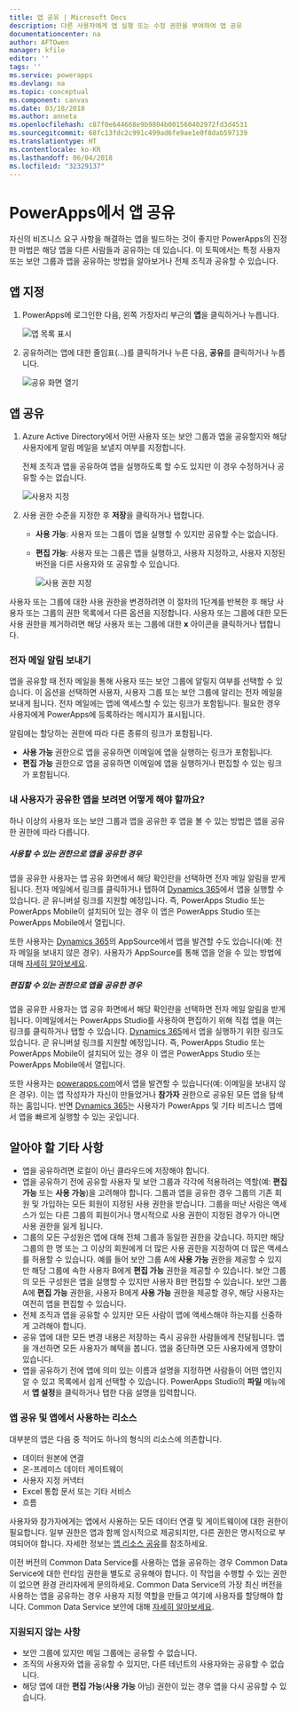 ```yaml
---
title: 앱 공유 | Microsoft Docs
description: 다른 사용자에게 앱 실행 또는 수정 권한을 부여하여 앱 공유
documentationcenter: na
author: AFTOwen
manager: kfile
editor: ''
tags: ''
ms.service: powerapps
ms.devlang: na
ms.topic: conceptual
ms.component: canvas
ms.date: 03/18/2018
ms.author: anneta
ms.openlocfilehash: c87f0e644668e9b9804b001560402972fd3d4531
ms.sourcegitcommit: 68fc13fdc2c991c499ad6fe9ae1e0f8dab597139
ms.translationtype: HT
ms.contentlocale: ko-KR
ms.lasthandoff: 06/04/2018
ms.locfileid: "32329137"
---
```

# <a name="share-an-app-in-powerapps"></a>PowerApps에서 앱 공유
자신의 비즈니스 요구 사항을 해결하는 앱을 빌드하는 것이 좋지만 PowerApps의 진정한 마법은 해당 앱을 다른 사람들과 공유하는 데 있습니다. 이 토픽에서는 특정 사용자 또는 보안 그룹과 앱을 공유하는 방법을 알아보거나 전체 조직과 공유할 수 있습니다.

## <a name="specify-an-app"></a>앱 지정
1. PowerApps에 로그인한 다음, 왼쪽 가장자리 부근의 **앱**을 클릭하거나 누릅니다.

    ![앱 목록 표시](./media/share-app/file-apps.png)

1. 공유하려는 앱에 대한 줄임표(...)를 클릭하거나 누른 다음, **공유**를 클릭하거나 누릅니다.

    ![공유 화면 열기](./media/share-app/ellipsis-share.png)

## <a name="share-an-app"></a>앱 공유
1. Azure Active Directory에서 어떤 사용자 또는 보안 그룹과 앱을 공유할지와 해당 사용자에게 알림 메일을 보낼지 여부를 지정합니다.

    전체 조직과 앱을 공유하여 앱을 실행하도록 할 수도 있지만 이 경우 수정하거나 공유할 수는 없습니다.

    ![사용자 지정](./media/share-app/share-list.png)

1. 사용 권한 수준을 지정한 후 **저장**을 클릭하거나 탭합니다.

    * **사용 가능**: 사용자 또는 그룹이 앱을 실행할 수 있지만 공유할 수는 없습니다.
    * **편집 가능**: 사용자 또는 그룹은 앱을 실행하고, 사용자 지정하고, 사용자 지정된 버전을 다른 사용자와 또 공유할 수 있습니다.

        ![사용 권한 지정](./media/share-app/edit-use.png)

사용자 또는 그룹에 대한 사용 권한을 변경하려면 이 절차의 1단계를 반복한 후 해당 사용자 또는 그룹의 권한 목록에서 다른 옵션을 지정합니다. 사용자 또는 그룹에 대한 모든 사용 권한을 제거하려면 해당 사용자 또는 그룹에 대한 **x** 아이콘을 클릭하거나 탭합니다.

### <a name="send-email-notification"></a>전자 메일 알림 보내기
앱을 공유할 때 전자 메일을 통해 사용자 또는 보안 그룹에 알릴지 여부를 선택할 수 있습니다. 이 옵션을 선택하면 사용자, 사용자 그룹 또는 보안 그룹에 알리는 전자 메일을 보내게 됩니다. 전자 메일에는 앱에 액세스할 수 있는 링크가 포함됩니다. 필요한 경우 사용자에게 PowerApps에 등록하라는 메시지가 표시됩니다.

알림에는 할당하는 권한에 따라 다른 종류의 링크가 포함됩니다.

- **사용 가능** 권한으로 앱을 공유하면 이메일에 앱을 실행하는 링크가 포함됩니다.
- **편집 가능** 권한으로 앱을 공유하면 이메일에 앱을 실행하거나 편집할 수 있는 링크가 포함됩니다.

### <a name="how-do-my-users-see-the-app-i-shared"></a>내 사용자가 공유한 앱을 보려면 어떻게 해야 할까요?
하나 이상의 사용자 또는 보안 그룹과 앱을 공유한 후 앱을 볼 수 있는 방법은 앱을 공유한 권한에 따라 다릅니다.

##### <a name="if-you-shared-an-app-with-can-use-permission"></a>*사용할 수 있는* 권한으로 앱을 공유한 경우
앱을 공유한 사용자는 앱 공유 화면에서 해당 확인란을 선택하면 전자 메일 알림을 받게 됩니다. 전자 메일에서 링크를 클릭하거나 탭하여 [Dynamics 365](http://home.dynamics.com)에서 앱을 실행할 수 있습니다. 곧 유니버설 링크를 지원할 예정입니다. 즉, PowerApps Studio 또는 PowerApps Mobile이 설치되어 있는 경우 이 앱은 PowerApps Studio 또는 PowerApps Mobile에서 열립니다.

또한 사용자는 [Dynamics 365](http://home.dynamics.com)의 AppSource에서 앱을 발견할 수도 있습니다(예: 전자 메일을 보내지 않은 경우). 사용자가 AppSource를 통해 앱을 얻을 수 있는 방법에 대해 [자세히 알아보세요](../../user/app-source.md).

##### <a name="if-you-shared-an-app-with-can-edit-permission"></a>*편집할 수 있는* 권한으로 앱을 공유한 경우
앱을 공유한 사용자는 앱 공유 화면에서 해당 확인란을 선택하면 전자 메일 알림을 받게 됩니다. 이메일에서는 PowerApps Studio를 사용하여 편집하기 위해 직접 앱을 여는 링크를 클릭하거나 탭할 수 있습니다. [Dynamics 365](http://home.dynamics.com)에서 앱을 실행하기 위한 링크도 있습니다. 곧 유니버설 링크를 지원할 예정입니다. 즉, PowerApps Studio 또는 PowerApps Mobile이 설치되어 있는 경우 이 앱은 PowerApps Studio 또는 PowerApps Mobile에서 열립니다.

또한 사용자는 [powerapps.com](http://web.powerapps.com)에서 앱을 발견할 수 있습니다(예: 이메일을 보내지 않은 경우). 이는 앱 작성자가 자신이 만들었거나 **참가자** 권한으로 공유된 모든 앱을 탐색하는 홈입니다. 반면 [Dynamics 365](http://home.dynamics.com)는 사용자가 PowerApps 및 기타 비즈니스 앱에서 앱을 빠르게 실행할 수 있는 곳입니다.

## <a name="other-things-to-know"></a>알아야 할 기타 사항
* 앱을 공유하려면 로컬이 아닌 클라우드에 저장해야 합니다.
* 앱을 공유하기 전에 공유할 사용자 및 보안 그룹과 각각에 적용하려는 역할(예: **편집 가능** 또는 **사용 가능**)을 고려해야 합니다. 그룹과 앱을 공유한 경우 그룹의 기존 회원 및 가입하는 모든 회원이 지정된 사용 권한을 받습니다. 그룹을 떠난 사람은 액세스가 있는 다른 그룹의 회원이거나 명시적으로 사용 권한이 지정된 경우가 아니면 사용 권한을 잃게 됩니다.
* 그룹의 모든 구성원은 앱에 대해 전체 그룹과 동일한 권한을 갖습니다. 하지만 해당 그룹의 한 명 또는 그 이상의 회원에게 더 많은 사용 권한을 지정하여 더 많은 액세스를 허용할 수 있습니다. 예를 들어 보안 그룹 A에 **사용 가능** 권한을 제공할 수 있지만 해당 그룹에 속한 사용자 B에게 **편집 가능** 권한을 제공할 수 있습니다. 보안 그룹의 모든 구성원은 앱을 실행할 수 있지만 사용자 B만 편집할 수 있습니다. 보안 그룹 A에 **편집 가능** 권한을, 사용자 B에게 **사용 가능** 권한을 제공할 경우, 해당 사용자는 여전히 앱을 편집할 수 있습니다.
* 전체 조직과 앱을 공유할 수 있지만 모든 사람이 앱에 액세스해야 하는지를 신중하게 고려해야 합니다.
* 공유 앱에 대한 모든 변경 내용은 저장하는 즉시 공유한 사람들에게 전달됩니다. 앱을 개선하면 모든 사용자가 혜택을 봅니다. 앱을 중단하면 모든 사용자에게 영향이 있습니다.
* 앱을 공유하기 전에 앱에 의미 있는 이름과 설명을 지정하면 사람들이 어떤 앱인지 알 수 있고 목록에서 쉽게 선택할 수 있습니다. PowerApps Studio의 **파일** 메뉴에서 **앱 설정**을 클릭하거나 탭한 다음 설명을 입력합니다.

### <a name="app-sharing-and-the-resources-the-app-uses"></a>앱 공유 및 앱에서 사용하는 리소스
대부분의 앱은 다음 중 적어도 하나의 형식의 리소스에 의존합니다.

* 데이터 원본에 연결
* 온-프레미스 데이터 게이트웨이
* 사용자 지정 커넥터
* Excel 통합 문서 또는 기타 서비스
* 흐름

사용자와 참가자에게는 앱에서 사용하는 모든 데이터 연결 및 게이트웨이에 대한 권한이 필요합니다. 일부 권한은 앱과 함께 암시적으로 제공되지만, 다른 권한은 명시적으로 부여되어야 합니다. 자세한 정보는 [앱 리소스 공유](share-app-resources.md)를 참조하세요.

이전 버전의 Common Data Service를 사용하는 앱을 공유하는 경우 Common Data Service에 대한 런타임 권한을 별도로 공유해야 합니다. 이 작업을 수행할 수 있는 권한이 없으면 환경 관리자에게 문의하세요. Common Data Service의 가장 최신 버전을 사용하는 앱을 공유하는 경우 사용자 지정 역할을 만들고 여기에 사용자를 할당해야 합니다. Common Data Service 보안에 대해 [자세히 알아보세요](../../administrator/database-security.md).

### <a name="what-isnt-supported"></a>지원되지 않는 사항
* 보안 그룹에 있지만 메일 그룹에는 공유할 수 없습니다.
* 조직의 사용자와 앱을 공유할 수 있지만, 다른 테넌트의 사용자와는 공유할 수 없습니다.
* 해당 앱에 대한 **편집 가능**(**사용 가능** 아님) 권한이 있는 경우 앱을 다시 공유할 수 있습니다.
